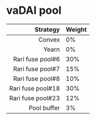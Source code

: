 # vaDAI pool
|Strategy | Weight |
|-------: | --------|
|Convex | 0%     |
|Yearn| 0%     |
|Rari fuse pool#6 | 30%     |
|Rari fuse pool#7 | 15%     |
|Rari fuse pool#8 | 10%     |
|Rari fuse pool#18 | 30%     |
|Rari fuse pool#23 | 12%     |
|Pool buffer | 3%     |
